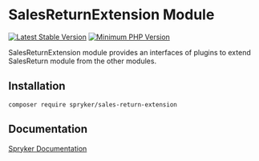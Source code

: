 # SalesReturnExtension Module
[![Latest Stable Version](https://poser.pugx.org/spryker/sales-return-extension/v/stable.svg)](https://packagist.org/packages/spryker/sales-return-extension)
[![Minimum PHP Version](https://img.shields.io/badge/php-%3E%3D%207.3-8892BF.svg)](https://php.net/)

SalesReturnExtension module provides an interfaces of plugins to extend SalesReturn module from the other modules.

## Installation

```
composer require spryker/sales-return-extension
```

## Documentation

[Spryker Documentation](https://academy.spryker.com/developing_with_spryker/module_guide/modules.html)
